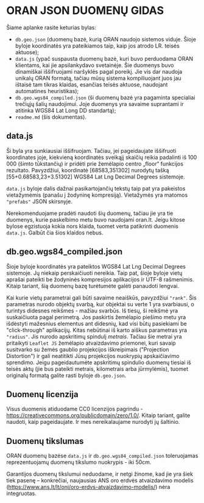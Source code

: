 ORAN JSON DUOMENŲ GIDAS
=======================

Šiame aplanke rasite keturias bylas:
- `db.geo.json` (duomenų bazė, kurią ORAN naudojo sistemos viduje. Šioje byloje koordinatės yra pateikiamos taip, kaip jos atrodo LR. teisės aktuose);
- `data.js` (ypač suspausta duomenų bazė, kuri buvo perduodama ORAN klientams, kai jie apsilankydavo svetainėje. Šie duomenys buvo dinamiškai iššifruojami naršyklės pagal poreikį. Jie vis dar naudoja unikalų ORAN formatą, tačiau mūsų sistema kompiliuojant juos jau ištaisė tam tikras klaidas, esančias teisės aktuose, naudojant automatines heuristikas);
- `db.geo.wgs84_compiled.json` (ši duomenų bazė yra pagaminta specialiai trečiųjų šalių naudojimui. Joje duomenys yra savaime suprantami ir atitinka WGS84 Lat Long DD standartą);
- `readme.md` (šis dokumentas).

## data.js
Ši byla yra sunkiausiai iššifruojam. Tačiau, jei pageidaujate iššifruoti koordinates joje, kiekvieną koordinatės sveikąjį skaičių reikia padalinti iš 100 000 (šimto tūkstančių) ir pridėti prie žemėlapio centro „floor“ funkcijos rezultato. Pavyzdžiui, koordinatė [68583,351302] nurodytų tašką [55+0.68583,23+3.51302] WGS84 Lat Lng Decimal Degrees sistemoje.

`data.js` byloje dalis dažnai pasikartojančių tekstų taip pat yra pakeistos vietažymėmis (panašu į žodyninę kompresiją). Vietažymės yra matomos `"prefabs"` JSON skirsnyje. 

Nerekomenduojame pradėti naudoti šių duomenų, tačiau jie yra tie duomenys, kurie paskelbimo metu buvo naudojami oran.lt. Jeigu kitose bylose egzistuoja kokia nors klaida, tuomet verta patikrinti duomenis `data.js`. Galbūt čia šios klaidos nebus.

## db.geo.wgs84_compiled.json
Šioje byloje koordinatės yra pateiktos WGS84 Lat Lng Decimal Degrees sistemoje. Jų niekaip perskaičiuoti nereikia. Taip pat, šioje byloje vietų aprašai pateikti be žodyninės kompresijos aplikacijos ir UTF-8 rašmenimis. Kitaip tariant, šią duomenų bazę turėtumėte galėti panaudoti lengvai.

Kai kurie vietų parametrai gali būti savaime neaiškūs, pavyzdžiui `"rank"`. Šis parametras nurodo objektų svarbą, kur objektai su verte 1 yra svarbiausi, o turintys didesnes reikšmes - mažiau svarbūs. Iš tiesų, ši reikšmė yra suskaičiuota pagal perimetrą. Jos paskirtis žemėlapio piešimo metu yra išdėstyti mažesnius elementus ant didesnių, kad visi būtų pasiekiami be "click-through" aplikacijų. Kitas nebūtinai iš karto aiškus parametras yra `"radius"`. Jis nurodo apskritimų spindulį *metrais*. Tačiau šie metrai yra pritaikyti `Leaflet JS` žemėlapio atvaizdavimo priemonei, kuri savaip susitvarko su žemės gaublio projekcijos iškreipimais ("Projection Distortion") ir gali neatitikti Jūsų projekcijos nuokrypių apskaičiavimo sprendimo. Jeigu pageidautumėte apskritimų spindulio duomenų tiesiai iš teisės aktų (jie bus pateikti metrais, kilometrais arba jūrmylėmis), tuomet originalų formatą galite rasti byloje `db.geo.json`.

## Duomenų licenzija
Visus duomenis atiduodame CC0 licenzijos pagrindu - https://creativecommons.org/publicdomain/zero/1.0/. Kitaip tariant, galite naudoti, kaip pageidaujate. Ir mes nereikalaujame nurodyti jų šaltinio.

## Duomenų tikslumas
ORAN duomenų bazėse `data.js` ir `db.geo.wgs84_compiled.json` toleruojamas reprezentuojamų duomenų tikslumo nuokrypis - iki 50cm.

Garantijos duomenų tikslumui neduodame, ir netgi žinome, kad jie yra šiek tiek pasenę – konkrečiai, naujausias ANS oro erdvės atvaizdavimo modelis (https://www.ans.lt/lt/oni/oro-erdvs-atvaizdavimo-modelis/) nėra integruotas. 
